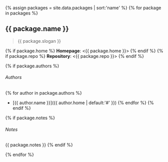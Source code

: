 {% assign packages = site.data.packages | sort:'name' %}
{% for package in packages %}
## {{ package.name }}

> {{ package.slogan }}

{% if package.home %}
**Homepage**: <{{ package.home }}>
{% endif %}
{% if package.repo %}
**Repository**: <{{ package.repo }}>
{% endif %}

{% if package.authors %}
###### Authors
{% for author in package.authors %}
- [{{ author.name }}]({{ author.home | default:'#' }})
{% endfor %}
{% endif %}

{% if package.notes %}
###### Notes
{{ package.notes }}
{% endif %}

{% endfor %}
